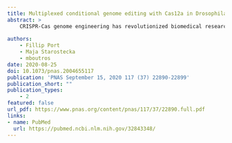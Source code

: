 ```yaml
---
title: Multiplexed conditional genome editing with Cas12a in Drosophila
abstract: >
    CRISPR-Cas genome engineering has revolutionized biomedical research by enabling targeted genome modification with unprecedented ease. In the popular model organism Drosophila melanogaster, gene editing has so far relied exclusively on the prototypical CRISPR nuclease Cas9. Additional CRISPR systems could expand the genomic target space, offer additional modes of regulation, and enable the independent manipulation of genes in different cells of the same animal. Here we describe a platform for efficient Cas12a gene editing in Drosophila. We show that Cas12a from Lachnospiraceae bacterium, but not Acidaminococcus spec., can mediate robust gene editing in vivo. In combination with most CRISPR RNAs (crRNAs), LbCas12a activity is high at 29 °C, but low at 18 °C, enabling modulation of gene editing by temperature. LbCas12a can directly utilize compact crRNA arrays that are substantially easier to construct than Cas9 single-guide RNA arrays, facilitating multiplex genome engineering. Furthermore, we show that conditional expression of LbCas12a is sufficient to mediate tightly controlled gene editing in a variety of tissues, allowing detailed analysis of gene function in a multicellular organism. We also test a variant of LbCas12a with a D156R point mutation and show that it has substantially higher activity and outperforms a state-of-the-art Cas9 system in identifying essential genes. Cas12a gene editing expands the genome-engineering toolbox in Drosophila and will be a powerful method for the functional annotation of the genome. This work also presents a fully genetically encoded Cas12a system in an animal, laying out principles for the development of similar systems in other genetically tractable organisms for multiplexed conditional genome engineering.
    
authors:
    - Fillip Port
    - Maja Starostecka
    - mboutros
date: 2020-08-25
doi: 10.1073/pnas.2004655117
publication: 'PNAS September 15, 2020 117 (37) 22890-22899'
publication_short: ""
publication_types:
    - 2
featured: false
url_pdf: https://www.pnas.org/content/pnas/117/37/22890.full.pdf
links:
- name: PubMed
  url: https://pubmed.ncbi.nlm.nih.gov/32843348/
---
```


